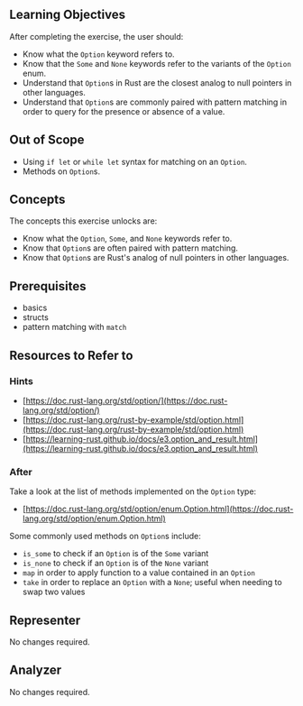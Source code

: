 ## Learning Objectives 

After completing the exercise, the user should:
- Know what the `Option` keyword refers to.
- Know that the `Some` and `None` keywords refer to the variants of the `Option` enum.
- Understand that `Option`s in Rust are the closest analog to null pointers in other languages.
- Understand that `Option`s are commonly paired with pattern matching in order to query for the presence or absence of a value.

## Out of Scope

- Using `if let` or `while let` syntax for matching on an `Option`.
- Methods on `Option`s.

## Concepts

The concepts this exercise unlocks are:
- Know what the `Option`, `Some`, and `None` keywords refer to. 
- Know that `Option`s are often paired with pattern matching.
- Know that `Option`s are Rust's analog of null pointers in other languages.

## Prerequisites

- basics
- structs
- pattern matching with `match`

## Resources to Refer to

### Hints

- [https://doc.rust-lang.org/std/option/](https://doc.rust-lang.org/std/option/)
- [https://doc.rust-lang.org/rust-by-example/std/option.html](https://doc.rust-lang.org/rust-by-example/std/option.html)
- [https://learning-rust.github.io/docs/e3.option_and_result.html](https://learning-rust.github.io/docs/e3.option_and_result.html)

### After

Take a look at the list of methods implemented on the `Option` type:

- [https://doc.rust-lang.org/std/option/enum.Option.html](https://doc.rust-lang.org/std/option/enum.Option.html)

Some commonly used methods on `Option`s include:
- `is_some` to check if an `Option` is of the `Some` variant
- `is_none` to check if an `Option` is of the `None` variant
- `map` in order to apply function to a value contained in an `Option`
- `take` in order to replace an `Option` with a `None`; useful when needing to swap two values

## Representer

No changes required.

## Analyzer

No changes required.
